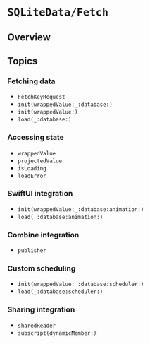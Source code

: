 # ``SQLiteData/Fetch``

## Overview

## Topics

### Fetching data

- ``FetchKeyRequest``
- ``init(wrappedValue:_:database:)``
- ``init(wrappedValue:)``
- ``load(_:database:)``

### Accessing state

- ``wrappedValue``
- ``projectedValue``
- ``isLoading``
- ``loadError``

### SwiftUI integration

- ``init(wrappedValue:_:database:animation:)``
- ``load(_:database:animation:)``

### Combine integration

- ``publisher``

### Custom scheduling

- ``init(wrappedValue:_:database:scheduler:)``
- ``load(_:database:scheduler:)``

### Sharing integration

- ``sharedReader``
- ``subscript(dynamicMember:)``
